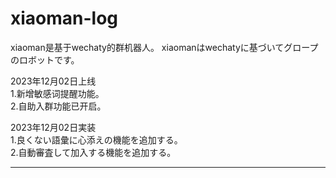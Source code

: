 # xiaoman-log

xiaoman是基于wechaty的群机器人。
xiaomanはwechatyに基づいてグロープのロボットです。

2023年12月02日上线   
1.新增敏感词提醒功能。    
2.自助入群功能已开启。    

2023年12月02日実装  
1.良くない語彙に心添えの機能を追加する。  
2.自動審査して加入する機能を追加する。  

-----------------------------------------------------
